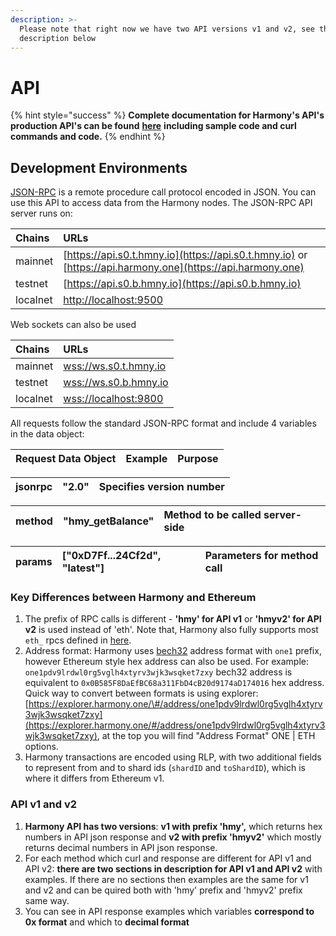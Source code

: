 ```yaml
---
description: >-
  Please note that right now we have two API versions v1 and v2, see the
  description below
---
```


# API

{% hint style="success" %}
**Complete documentation for Harmony's API's production API's can be found** [**here**](https://api.hmny.io/?version=latest) **including sample code and curl commands and code.** 
{% endhint %}

## Development Environments

[JSON-RPC](https://en.wikipedia.org/wiki/JSON-RPC) is a remote procedure call protocol encoded in JSON. You can use this API to access data from the Harmony nodes. The JSON-RPC API server runs on:

| Chains | URLs |
| :--- | :--- |
| mainnet | [https://api.s0.t.hmny.io](https://api.s0.t.hmny.io) or [https://api.harmony.one](https://api.harmony.one) |
| testnet | [https://api.s0.b.hmny.io](https://api.s0.b.hmny.io) |
| localnet | [http://localhost:9500](http://localhost:9500) |

Web sockets can also be used

| Chains | URLs |
| :--- | :--- |
| mainnet | [wss://ws.s0.t.hmny.io](wss://ws.s0.t.hmny.io) |
| testnet | [wss://ws.s0.b.hmny.io](wss://ws.s0.pga.hmny.io) |
| localnet | [wss://localhost:9800](./) |

All requests follow the standard JSON-RPC format and include 4 variables in the data object:

| Request Data Object | Example | Purpose |
| :--- | :--- | :--- |


| jsonrpc | "2.0" | Specifies version number |
| :--- | :--- | :--- |


| method | "hmy\_getBalance" | Method to be called server-side |
| :--- | :--- | :--- |


| params | \["0xD7Ff...24Cf2d", "latest"\] | Parameters for method call |
| :--- | :--- | :--- |


### Key Differences between Harmony and Ethereum

1. The prefix of RPC calls is different - **'hmy' for API v1** or **'hmyv2' for API v2** is used instead of 'eth'. Note that, Harmony also fully supports most `eth_` rpcs defined in [here](https://eth.wiki/json-rpc/API).
2. Address format: Harmony uses [bech32](https://en.bitcoin.it/wiki/Bech32) address format with `one1` prefix, however Ethereum style hex address can also be used. For example: `one1pdv9lrdwl0rg5vglh4xtyrv3wjk3wsqket7zxy` bech32 address is equivalent to `0x0B585F8DaEfBC68a311FbD4cB20d9174aD174016` hex address. Quick way to convert between formats is using explorer: [https://explorer.harmony.one/\#/address/one1pdv9lrdwl0rg5vglh4xtyrv3wjk3wsqket7zxy](https://explorer.harmony.one/#/address/one1pdv9lrdwl0rg5vglh4xtyrv3wjk3wsqket7zxy), at the top you will find "Address Format" ONE \| ETH options.
3. Harmony transactions are encoded using RLP, with two additional fields to represent from and to shard ids \(`shardID` and `toShardID`\), which is where it differs from Ethereum v1.

### API v1 and v2

1. **Harmony API has two versions**: **v1 with prefix 'hmy',** which returns hex numbers in API json response and **v2 with prefix 'hmyv2'** which mostly returns decimal numbers in API json response.
2. For each method which curl and response are different for API v1 and API v2: **there are two sections in description for API v1 and API v2** with examples. If there are no sections then examples are the same for v1 and v2 and can be quired both with 'hmy' prefix and 'hmyv2' prefix same way.
3. You can see in API response examples which variables **correspond to 0x format** and which to **decimal format**

